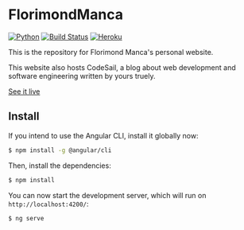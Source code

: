 # FlorimondManca

[![Python](https://img.shields.io/badge/angular-6-blue.svg)](https://angular.io)
[![Build Status](https://travis-ci.org/florimondmanca/personal.svg?branch=master)](https://travis-ci.org/florimondmanca/personal)
[![Heroku](http://heroku-badge.herokuapp.com/?app=florimondmanca-api&style=flat&svg=1)](https://florimondmanca.herokuapp.com)

This is the repository for Florimond Manca's personal website.

This website also hosts CodeSail, a blog about web development and software engineering written by yours truely.

[See it live](http://www.florimondmanca.com)

## Install

If you intend to use the Angular CLI, install it globally now:

```bash
$ npm install -g @angular/cli
```

Then, install the dependencies:

```bash
$ npm install
```

You can now start the development server, which will run on `http://localhost:4200/`:

```bash
$ ng serve
```
